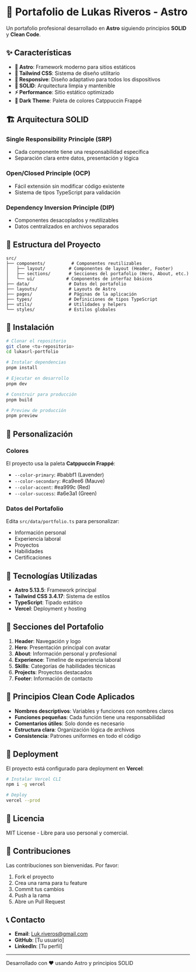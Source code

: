# 🚀 Portafolio de Lukas Riveros - Astro

Un portafolio profesional desarrollado en **Astro** siguiendo principios **SOLID** y **Clean Code**.

## ✨ Características

- **🚀 Astro**: Framework moderno para sitios estáticos
- **🎨 Tailwind CSS**: Sistema de diseño utilitario
- **📱 Responsive**: Diseño adaptativo para todos los dispositivos
- **🎯 SOLID**: Arquitectura limpia y mantenible
- **⚡ Performance**: Sitio estático optimizado
- **🌙 Dark Theme**: Paleta de colores Catppuccin Frappé

## 🏗️ Arquitectura SOLID

### Single Responsibility Principle (SRP)

- Cada componente tiene una responsabilidad específica
- Separación clara entre datos, presentación y lógica

### Open/Closed Principle (OCP)

- Fácil extensión sin modificar código existente
- Sistema de tipos TypeScript para validación

### Dependency Inversion Principle (DIP)

- Componentes desacoplados y reutilizables
- Datos centralizados en archivos separados

## 📁 Estructura del Proyecto

```
src/
├── components/          # Componentes reutilizables
│   ├── layout/         # Componentes de layout (Header, Footer)
│   ├── sections/       # Secciones del portafolio (Hero, About, etc.)
│   └── ui/            # Componentes de interfaz básicos
├── data/               # Datos del portafolio
├── layouts/            # Layouts de Astro
├── pages/              # Páginas de la aplicación
├── types/              # Definiciones de tipos TypeScript
├── utils/              # Utilidades y helpers
└── styles/             # Estilos globales
```

## 🚀 Instalación

```bash
# Clonar el repositorio
git clone <tu-repositorio>
cd lukasrl-portfolio

# Instalar dependencias
pnpm install

# Ejecutar en desarrollo
pnpm dev

# Construir para producción
pnpm build

# Preview de producción
pnpm preview
```

## 🎨 Personalización

### Colores

El proyecto usa la paleta **Catppuccin Frappé**:

- `--color-primary`: #babbf1 (Lavender)
- `--color-secondary`: #ca9ee6 (Mauve)
- `--color-accent`: #ea999c (Red)
- `--color-success`: #a6e3a1 (Green)

### Datos del Portafolio

Edita `src/data/portfolio.ts` para personalizar:

- Información personal
- Experiencia laboral
- Proyectos
- Habilidades
- Certificaciones

## 🔧 Tecnologías Utilizadas

- **Astro 5.13.5**: Framework principal
- **Tailwind CSS 3.4.17**: Sistema de estilos
- **TypeScript**: Tipado estático
- **Vercel**: Deployment y hosting

## 📱 Secciones del Portafolio

1. **Header**: Navegación y logo
2. **Hero**: Presentación principal con avatar
3. **About**: Información personal y profesional
4. **Experience**: Timeline de experiencia laboral
5. **Skills**: Categorías de habilidades técnicas
6. **Projects**: Proyectos destacados
7. **Footer**: Información de contacto

## 🎯 Principios Clean Code Aplicados

- **Nombres descriptivos**: Variables y funciones con nombres claros
- **Funciones pequeñas**: Cada función tiene una responsabilidad
- **Comentarios útiles**: Solo donde es necesario
- **Estructura clara**: Organización lógica de archivos
- **Consistencia**: Patrones uniformes en todo el código

## 🚀 Deployment

El proyecto está configurado para deployment en **Vercel**:

```bash
# Instalar Vercel CLI
npm i -g vercel

# Deploy
vercel --prod
```

## 📝 Licencia

MIT License - Libre para uso personal y comercial.

## 🤝 Contribuciones

Las contribuciones son bienvenidas. Por favor:

1. Fork el proyecto
2. Crea una rama para tu feature
3. Commit tus cambios
4. Push a la rama
5. Abre un Pull Request

## 📞 Contacto

- **Email**: Luk.riveros@gmail.com
- **GitHub**: [Tu usuario]
- **LinkedIn**: [Tu perfil]

---

Desarrollado con ❤️ usando Astro y principios SOLID

